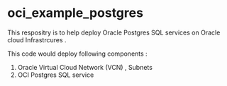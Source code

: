 # oci_example_postgres
This respositry is  to help  deploy  Oracle Postgres SQL services on Oracle cloud Infrastrcures .

This code would deploy  following components :
   1. Oracle  Virtual Cloud Network  (VCN) , Subnets
   2. OCI Postgres SQL service
